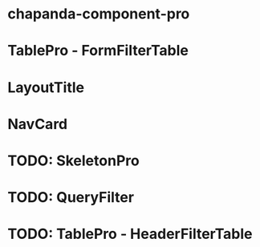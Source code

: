 # chapanda-component-pro

# TablePro - FormFilterTable
# LayoutTitle
# NavCard
# TODO: SkeletonPro
# TODO: QueryFilter
# TODO: TablePro - HeaderFilterTable
